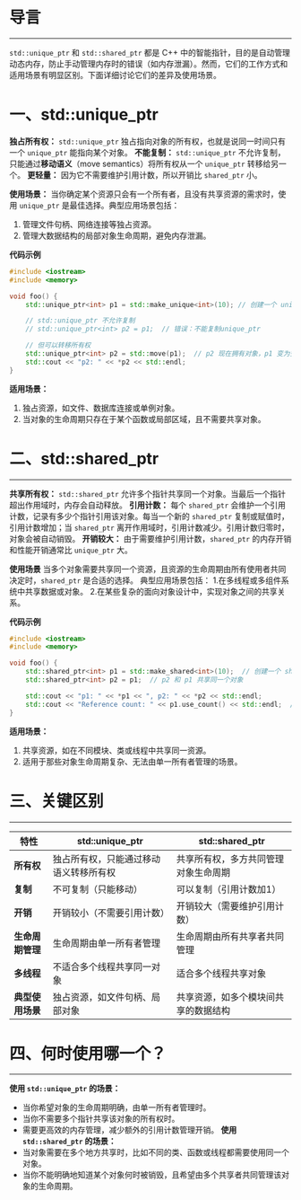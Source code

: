 # 导言
---
`std::unique_ptr` 和 `std::shared_ptr` 都是 C++ 中的智能指针，目的是自动管理动态内存，防止手动管理内存时的错误（如内存泄漏）。然而，它们的工作方式和适用场景有明显区别。下面详细讨论它们的差异及使用场景。

# 一、std::unique_ptr
**独占所有权：** `std::unique_ptr` 独占指向对象的所有权，也就是说同一时间只有一个 `unique_ptr` 能指向某个对象。
**不能复制：** `std::unique_ptr` 不允许复制，只能通过**移动语义**（move semantics）将所有权从一个 `unique_ptr` 转移给另一个。
**更轻量：** 因为它不需要维护引用计数，所以开销比 `shared_ptr` 小。

**使用场景：**
当你确定某个资源只会有一个所有者，且没有共享资源的需求时，使用 `unique_ptr` 是最佳选择。典型应用场景包括：
1. 管理文件句柄、网络连接等独占资源。
2. 管理大数据结构的局部对象生命周期，避免内存泄漏。

**代码示例**
```cpp
#include <iostream>
#include <memory>

void foo() {
    std::unique_ptr<int> p1 = std::make_unique<int>(10); // 创建一个 unique_ptr

    // std::unique_ptr 不允许复制
    // std::unique_ptr<int> p2 = p1;  // 错误：不能复制unique_ptr

    // 但可以转移所有权
    std::unique_ptr<int> p2 = std::move(p1);  // p2 现在拥有对象，p1 变为空
    std::cout << "p2: " << *p2 << std::endl;
}

```
**适用场景：**
1. 独占资源，如文件、数据库连接或单例对象。
2. 当对象的生命周期只存在于某个函数或局部区域，且不需要共享对象。

# 二、std::shared_ptr
---
**共享所有权：** `std::shared_ptr` 允许多个指针共享同一个对象。当最后一个指针超出作用域时，内存会自动释放。
**引用计数：** 每个 `shared_ptr` 会维护一个引用计数，记录有多少个指针引用该对象。每当一个新的 `shared_ptr` 复制或赋值时，引用计数增加；当 `shared_ptr` 离开作用域时，引用计数减少。引用计数归零时，对象会被自动销毁。
**开销较大：** 由于需要维护引用计数，`shared_ptr` 的内存开销和性能开销通常比 `unique_ptr` 大。

**使用场景**
当多个对象需要共享同一个资源，且资源的生命周期由所有使用者共同决定时，`shared_ptr` 是合适的选择。
典型应用场景包括：
1.在多线程或多组件系统中共享数据或对象。
2.在某些复杂的面向对象设计中，实现对象之间的共享关系。

**代码示例**
```cpp
#include <iostream>
#include <memory>

void foo() {
    std::shared_ptr<int> p1 = std::make_shared<int>(10);  // 创建一个 shared_ptr
    std::shared_ptr<int> p2 = p1;  // p2 和 p1 共享同一个对象

    std::cout << "p1: " << *p1 << ", p2: " << *p2 << std::endl;
    std::cout << "Reference count: " << p1.use_count() << std::endl;  // 引用计数为 2
}

```
**适用场景：**
1. 共享资源，如在不同模块、类或线程中共享同一资源。
2. 适用于那些对象生命周期复杂、无法由单一所有者管理的场景。

# 三、关键区别
---
|特性|std::unique_ptr|std::shared_ptr|
|---|---|---|
|**所有权**|独占所有权，只能通过移动语义转移所有权|共享所有权，多方共同管理对象生命周期|
|**复制**|不可复制（只能移动）|可以复制（引用计数加1）|
|**开销**|开销较小（不需要引用计数）|开销较大（需要维护引用计数）|
|**生命周期管理**|生命周期由单一所有者管理|生命周期由所有共享者共同管理|
|**多线程**|不适合多个线程共享同一对象|适合多个线程共享对象|
|**典型使用场景**|独占资源，如文件句柄、局部对象|共享资源，如多个模块间共享的数据结构|

# 四、何时使用哪一个？
---
**使用 `std::unique_ptr` 的场景：**
- 当你希望对象的生命周期明确，由单一所有者管理时。
- 当你不需要多个指针共享该对象的所有权时。
- 需要更高效的内存管理，减少额外的引用计数管理开销。
**使用 `std::shared_ptr` 的场景：**
- 当对象需要在多个地方共享时，比如不同的类、函数或线程都需要使用同一个对象。
- 当你不能明确地知道某个对象何时被销毁，且希望由多个共享者共同管理该对象的生命周期。